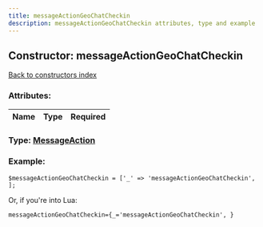 ```yaml
---
title: messageActionGeoChatCheckin
description: messageActionGeoChatCheckin attributes, type and example
---
```

## Constructor: messageActionGeoChatCheckin  
[Back to constructors index](index.md)



### Attributes:

| Name     |    Type       | Required |
|----------|:-------------:|---------:|



### Type: [MessageAction](../types/MessageAction.md)


### Example:

```
$messageActionGeoChatCheckin = ['_' => 'messageActionGeoChatCheckin', ];
```  

Or, if you're into Lua:  


```
messageActionGeoChatCheckin={_='messageActionGeoChatCheckin', }

```


